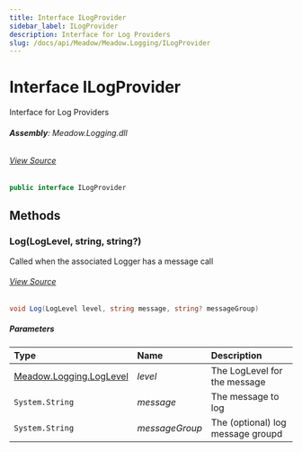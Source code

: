 ```yaml
---
title: Interface ILogProvider
sidebar_label: ILogProvider
description: Interface for Log Providers
slug: /docs/api/Meadow/Meadow.Logging/ILogProvider
---
```

# Interface ILogProvider
Interface for Log Providers

###### **Assembly**: Meadow.Logging.dll
###### [View Source](https://github.com/WildernessLabs/Meadow.Logging.git/blob/develop/Source/Meadow.Logging/lib/ILogProvider.cs#L6)
```csharp title="Declaration"
public interface ILogProvider
```
## Methods
### Log(LogLevel, string, string?)
Called when the associated Logger has a message call
###### [View Source](https://github.com/WildernessLabs/Meadow.Logging.git/blob/develop/Source/Meadow.Logging/lib/ILogProvider.cs#L14)
```csharp title="Declaration"
void Log(LogLevel level, string message, string? messageGroup)
```

##### Parameters

| Type | Name | Description |
|:--- |:--- |:--- |
| [Meadow.Logging.LogLevel](../Meadow.Logging/LogLevel) | *level* | The LogLevel for the message |
| `System.String` | *message* | The message to log |
| `System.String` | *messageGroup* | The (optional) log message groupd |


